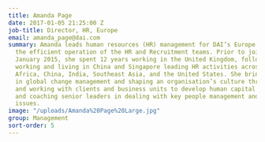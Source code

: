 ```yaml
---
title: Amanda Page
date: 2017-01-05 21:25:00 Z
job-title: Director, HR, Europe
email: amanda_page@dai.com
summary: Amanda leads human resources (HR) management for DAI’s Europe business, ensuring
  the efficient operation of the HR and Recruitment teams. Prior to joining DAI in
  January 2015, she spent 12 years working in the United Kingdom, followed by 10 years
  working and living in China and Singapore leading HR activities across Afghanistan,
  Africa, China, India, Southeast Asia, and the United States. She brings experience
  in global change management and shaping an organisation’s culture through partnering
  and working with clients and business units to develop human capital strategies
  and coaching senior leaders in dealing with key people management and development
  issues.
image: "/uploads/Amanda%20Page%20Large.jpg"
group: Management
sort-order: 5
---
```


